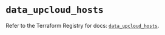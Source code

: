 # `data_upcloud_hosts`

Refer to the Terraform Registry for docs: [`data_upcloud_hosts`](https://registry.terraform.io/providers/upcloudltd/upcloud/5.9.0/docs/data-sources/hosts).
